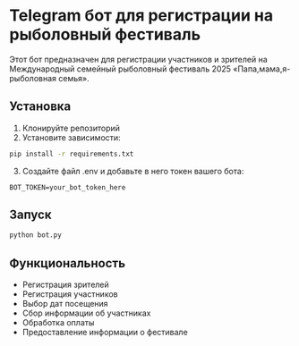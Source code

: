 # Telegram бот для регистрации на рыболовный фестиваль

Этот бот предназначен для регистрации участников и зрителей на Международный семейный рыболовный фестиваль 2025 «Папа,мама,я-рыболовная семья».

## Установка

1. Клонируйте репозиторий
2. Установите зависимости:
```bash
pip install -r requirements.txt
```
3. Создайте файл .env и добавьте в него токен вашего бота:
```
BOT_TOKEN=your_bot_token_here
```

## Запуск

```bash
python bot.py
```

## Функциональность

- Регистрация зрителей
- Регистрация участников
- Выбор дат посещения
- Сбор информации об участниках
- Обработка оплаты
- Предоставление информации о фестивале 
